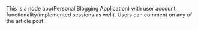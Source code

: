This is a node app(Personal Blogging Application) with user account functionality(implemented sessions as well). Users can comment on any of the article post.
